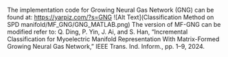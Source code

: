 The implementation code for Growing Neural Gas Network (GNG) can be found at:
https://yarpiz.com/?s=GNG
![Alt Text](Classification Method on SPD manifold/MF_GNG/GNG_MATLAB.png)
The version of MF-GNG can be modified refer to:
Q. Ding, P. Yin, J. Ai, and S. Han, “Incremental Classification for Myoelectric Manifold Representation With Matrix-Formed Growing Neural Gas Network,” IEEE Trans. Ind. Inform., pp. 1–9, 2024.
